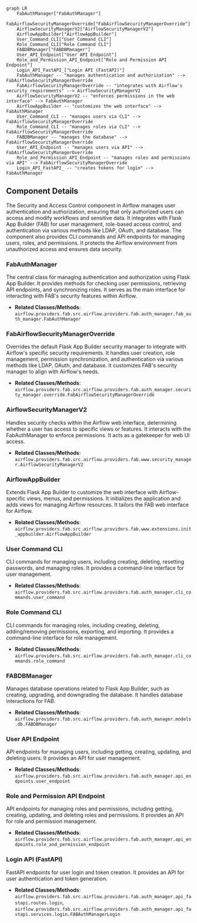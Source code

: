 ```mermaid
graph LR
    FabAuthManager["FabAuthManager"]
    FabAirflowSecurityManagerOverride["FabAirflowSecurityManagerOverride"]
    AirflowSecurityManagerV2["AirflowSecurityManagerV2"]
    AirflowAppBuilder["AirflowAppBuilder"]
    User_Command_CLI["User Command CLI"]
    Role_Command_CLI["Role Command CLI"]
    FABDBManager["FABDBManager"]
    User_API_Endpoint["User API Endpoint"]
    Role_and_Permission_API_Endpoint["Role and Permission API Endpoint"]
    Login_API_FastAPI_["Login API (FastAPI)"]
    FabAuthManager -- "manages authentication and authorization" --> FabAirflowSecurityManagerOverride
    FabAirflowSecurityManagerOverride -- "integrates with Airflow's security requirements" --> AirflowSecurityManagerV2
    AirflowSecurityManagerV2 -- "enforces permissions in the web interface" --> FabAuthManager
    AirflowAppBuilder -- "customizes the web interface" --> FabAuthManager
    User_Command_CLI -- "manages users via CLI" --> FabAirflowSecurityManagerOverride
    Role_Command_CLI -- "manages roles via CLI" --> FabAirflowSecurityManagerOverride
    FABDBManager -- "manages the database" --> FabAirflowSecurityManagerOverride
    User_API_Endpoint -- "manages users via API" --> FabAirflowSecurityManagerOverride
    Role_and_Permission_API_Endpoint -- "manages roles and permissions via API" --> FabAirflowSecurityManagerOverride
    Login_API_FastAPI_ -- "creates tokens for login" --> FabAuthManager
```

## Component Details

The Security and Access Control component in Airflow manages user authentication and authorization, ensuring that only authorized users can access and modify workflows and sensitive data. It integrates with Flask App Builder (FAB) for user management, role-based access control, and authentication via various methods like LDAP, OAuth, and database. The component also provides CLI commands and API endpoints for managing users, roles, and permissions. It protects the Airflow environment from unauthorized access and ensures data security.

### FabAuthManager
The central class for managing authentication and authorization using Flask App Builder. It provides methods for checking user permissions, retrieving API endpoints, and synchronizing roles. It serves as the main interface for interacting with FAB's security features within Airflow.
- **Related Classes/Methods**: `airflow.providers.fab.src.airflow.providers.fab.auth_manager.fab_auth_manager.FabAuthManager`

### FabAirflowSecurityManagerOverride
Overrides the default Flask App Builder security manager to integrate with Airflow's specific security requirements. It handles user creation, role management, permission synchronization, and authentication via various methods like LDAP, OAuth, and database. It customizes FAB's security manager to align with Airflow's needs.
- **Related Classes/Methods**: `airflow.providers.fab.src.airflow.providers.fab.auth_manager.security_manager.override.FabAirflowSecurityManagerOverride`

### AirflowSecurityManagerV2
Handles security checks within the Airflow web interface, determining whether a user has access to specific views or features. It interacts with the FabAuthManager to enforce permissions. It acts as a gatekeeper for web UI access.
- **Related Classes/Methods**: `airflow.providers.fab.src.airflow.providers.fab.www.security_manager.AirflowSecurityManagerV2`

### AirflowAppBuilder
Extends Flask App Builder to customize the web interface with Airflow-specific views, menus, and permissions. It initializes the application and adds views for managing Airflow resources. It tailors the FAB web interface for Airflow.
- **Related Classes/Methods**: `airflow.providers.fab.src.airflow.providers.fab.www.extensions.init_appbuilder.AirflowAppBuilder`

### User Command CLI
CLI commands for managing users, including creating, deleting, resetting passwords, and managing roles. It provides a command-line interface for user management.
- **Related Classes/Methods**: `airflow.providers.fab.src.airflow.providers.fab.auth_manager.cli_commands.user_command`

### Role Command CLI
CLI commands for managing roles, including creating, deleting, adding/removing permissions, exporting, and importing. It provides a command-line interface for role management.
- **Related Classes/Methods**: `airflow.providers.fab.src.airflow.providers.fab.auth_manager.cli_commands.role_command`

### FABDBManager
Manages database operations related to Flask App Builder, such as creating, upgrading, and downgrading the database. It handles database interactions for FAB.
- **Related Classes/Methods**: `airflow.providers.fab.src.airflow.providers.fab.auth_manager.models.db.FABDBManager`

### User API Endpoint
API endpoints for managing users, including getting, creating, updating, and deleting users. It provides an API for user management.
- **Related Classes/Methods**: `airflow.providers.fab.src.airflow.providers.fab.auth_manager.api_endpoints.user_endpoint`

### Role and Permission API Endpoint
API endpoints for managing roles and permissions, including getting, creating, updating, and deleting roles and permissions. It provides an API for role and permission management.
- **Related Classes/Methods**: `airflow.providers.fab.src.airflow.providers.fab.auth_manager.api_endpoints.role_and_permission_endpoint`

### Login API (FastAPI)
FastAPI endpoints for user login and token creation. It provides an API for user authentication and token generation.
- **Related Classes/Methods**: `airflow.providers.fab.src.airflow.providers.fab.auth_manager.api_fastapi.routes.login`, `airflow.providers.fab.src.airflow.providers.fab.auth_manager.api_fastapi.services.login.FABAuthManagerLogin`
